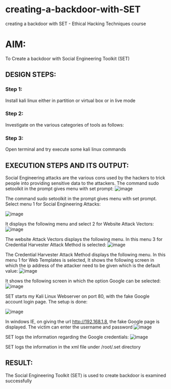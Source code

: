 # creating-a-backdoor-with-SET
creating a backdoor with SET - Ethical Hacking Techniques course

# AIM:
To Create a backdoor with Social Engineering Toolkit (SET)

## DESIGN STEPS:

### Step 1:

Install kali linux either in partition or virtual box or in live mode


### Step 2:

Investigate on the various categories of tools as follows:

### Step 3:

Open terminal and try execute some kali linux commands

## EXECUTION STEPS AND ITS OUTPUT:
Social Engineering attacks are the various cons used by the hackers to trick people into providing sensitive data to the attackers. 
The command sudo setoolkit in the prompt gives menu with set prompt:
![image](https://github.com/CodesWithRobi/EH-creating-a-backdoor-with-SET/assets/130537166/650b6341-4ea9-45af-8ec5-052ca83be056)


The command sudo setoolkit in the prompt gives menu with set prompt. Select menu 1 for Social Engineering Attacks:

![image](https://github.com/CodesWithRobi/EH-creating-a-backdoor-with-SET/assets/130537166/8a407cf6-650f-44df-8d2d-c34ecb92e1af)

It displays the following menu and select 2 for Website Attack Vectors:
![image](https://github.com/CodesWithRobi/EH-creating-a-backdoor-with-SET/assets/130537166/4116e472-df28-4f3d-a78b-b2649a83deb8)

The website Attack Vectors displays the following menu. In this menu 3 for Credential Harvester Attack Method is selected:
![image](https://github.com/CodesWithRobi/EH-creating-a-backdoor-with-SET/assets/130537166/4c35d9b8-2493-49c2-96ac-e9a23918e5ee)

The Credential Harvester Attack Method displays the following menu. In this menu 1 for Web Templates is selected,
It shows the following screen in which the ip address of the attacker need to be given which is the default value:
![image](https://github.com/CodesWithRobi/EH-creating-a-backdoor-with-SET/assets/130537166/23dcb80c-35cf-4ea0-93ae-923f9e6ba6b5)

It shows the following screen in which the option Google can be selected:
![image](https://github.com/CodesWithRobi/EH-creating-a-backdoor-with-SET/assets/130537166/f5d11859-6514-4fce-a0a0-054c918c2cd8)


SET starts my Kali Linux Webserver on port 80, with the fake Google account login page. The setup is done:

![image](https://github.com/CodesWithRobi/EH-creating-a-backdoor-with-SET/assets/130537166/921c0e07-3e11-433c-8291-7fbf14959e76)


In windows IE, on giving the url http://192.168.1.8, the fake Google page is displayed. The victim can enter the username and password
![image](https://github.com/CodesWithRobi/EH-creating-a-backdoor-with-SET/assets/130537166/30ce8b14-6443-4492-92b5-b1c21dc15a53)


SET logs the information regarding the Google credentials:
![image](https://github.com/CodesWithRobi/EH-creating-a-backdoor-with-SET/assets/130537166/72aaaac0-829e-41d5-8d96-d1c66d6db945)

SET logs the information in the xml file under /root/.set directory
## RESULT:
The Social Engineering Toolkit (SET) is used to create backdoor is  examined successfully
